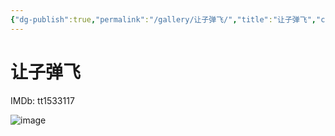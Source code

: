 ```yaml
---
{"dg-publish":true,"permalink":"/gallery/让子弹飞/","title":"让子弹飞","created":"2025-05-29T16:46:26.897+08:00"}
---
```



# 让子弹飞

IMDb: tt1533117

![image](https://img3.doubanio.com/view/photo/s_ratio_poster/public/p1512562287.webp)
